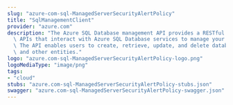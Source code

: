 ```yaml
---
slug: "azure-com-sql-ManagedServerSecurityAlertPolicy"
title: "SqlManagementClient"
provider: "azure.com"
description: "The Azure SQL Database management API provides a RESTful set of web\
  \ APIs that interact with Azure SQL Database services to manage your databases.\
  \ The API enables users to create, retrieve, update, and delete databases, servers,\
  \ and other entities."
logo: "azure.com-sql-ManagedServerSecurityAlertPolicy-logo.png"
logoMediaType: "image/png"
tags:
- "cloud"
stubs: "azure.com-sql-ManagedServerSecurityAlertPolicy-stubs.json"
swagger: "azure.com-sql-ManagedServerSecurityAlertPolicy-swagger.json"
---
```


